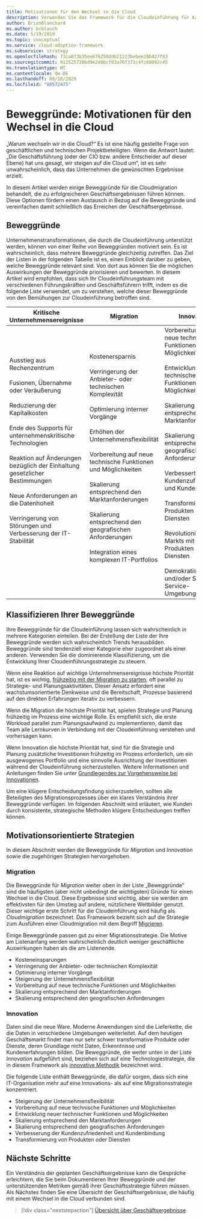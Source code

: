 ```yaml
---
title: Motivationen für den Wechsel in die Cloud
description: Verwenden Sie das Framework für die Cloudeinführung für Azure, um sich mit den Beweggründen für die Cloudmigration, die zu erfolgreicheren Geschäftsergebnissen führen können, vertraut zu machen.
author: BrianBlanchard
ms.author: brblanch
ms.date: 5/19/2019
ms.topic: conceptual
ms.service: cloud-adoption-framework
ms.subservice: strategy
ms.openlocfilehash: 73ca873b35ee676258ddb21223bebee28b427f83
ms.sourcegitcommit: 011525720bd9e2d9bcf03a76f371c4fc68092c45
ms.translationtype: HT
ms.contentlocale: de-DE
ms.lasthandoff: 08/18/2020
ms.locfileid: "88572475"
---
```

# <a name="motivations-why-are-we-moving-to-the-cloud"></a>Beweggründe: Motivationen für den Wechsel in die Cloud

„Warum wechseln wir in die Cloud?“ Es ist eine häufig gestellte Frage von geschäftlichen und technischen Projektbeteiligten. Wenn die Antwort lautet: „Die Geschäftsführung (oder der CIO bzw. andere Entscheider auf dieser Ebene) hat uns gesagt, wir steigen auf die Cloud um“, ist es sehr unwahrscheinlich, dass das Unternehmen die gewünschten Ergebnisse erzielt.

In diesem Artikel werden einige Beweggründe für die Cloudmigration behandelt, die zu erfolgreicheren Geschäftsergebnissen führen können. Diese Optionen fördern einen Austausch in Bezug auf die Beweggründe und vereinfachen damit schließlich das Erreichen der Geschäftsergebnisse.

## <a name="motivations"></a>Beweggründe

Unternehmenstransformationen, die durch die Cloudeinführung unterstützt werden, können von einer Reihe von Beweggründen motiviert sein. Es ist wahrscheinlich, dass mehrere Beweggründe gleichzeitig zutreffen. Das Ziel der Listen in der folgenden Tabelle ist es, einen Einblick darüber zu geben, welche Beweggründe relevant sind. Von dort aus können Sie die möglichen Auswirkungen der Beweggründe priorisieren und bewerten. In diesem Artikel wird empfohlen, dass sich Ihr Cloudeinführungsteam mit verschiedenen Führungskräften und Geschäftsführern trifft, indem es die folgende Liste verwendet, um zu verstehen, welche dieser Beweggründe von den Bemühungen zur Cloudeinführung betroffen sind.

<!-- markdownlint-disable MD033 -->

| Kritische Unternehmensereignisse | Migration | Innovation |
|---|---|---|
| Ausstieg aus Rechenzentrum <br><br> Fusionen, Übernahme oder Veräußerung <br><br> Reduzierung der Kapitalkosten <br><br> Ende des Supports für unternehmenskritische Technologien <br><br> Reaktion auf Änderungen bezüglich der Einhaltung gesetzlicher Bestimmungen <br><br> Neue Anforderungen an die Datenhoheit <br><br> Verringerung von Störungen und Verbesserung der IT-Stabilität <br><br> <br><br> | Kostenersparnis <br><br> Verringerung der Anbieter- oder technischen Komplexität <br><br> Optimierung interner Vorgänge <br><br> Erhöhen der Unternehmensflexibilität <br><br> Vorbereitung auf neue technische Funktionen und Möglichkeiten <br><br> Skalierung entsprechend den Marktanforderungen <br><br> Skalierung entsprechend den geografischen Anforderungen <br><br> Integration eines komplexen IT-Portfolios <br><br> | Vorbereitung auf neue technische Funktionen und Möglichkeiten <br><br> Entwicklung neuer technischer Funktionen und Möglichkeiten <br><br> Skalierung entsprechend den Marktanforderungen <br><br> Skalierung entsprechend den geografischen Anforderungen <br><br> Verbesserte Kundenzufriedenheit und Kundenbindung <br><br> Transformierung von Produkten oder Diensten <br><br> Revolutionieren des Markts mit neuen Produkten oder Diensten <br><br> Demokratisierung und/oder Self-Service-Umgebungen  |

## <a name="classify-your-motivations"></a>Klassifizieren Ihrer Beweggründe

Ihre Beweggründe für die Cloudeinführung lassen sich wahrscheinlich in mehrere Kategorien einteilen. Bei der Erstellung der Liste der Ihre Beweggründe werden sich wahrscheinlich Trends herausbilden. Beweggründe sind tendenziell einer Kategorie eher zugeordnet als einer anderen. Verwenden Sie die dominierende Klassifizierung, um die Entwicklung Ihrer Cloudeinführungsstrategie zu steuern.

Wenn eine Reaktion auf wichtige Unternehmensereignisse höchste Priorität hat, ist es wichtig, [frühzeitig mit der Migration zu starten](../get-started/migrate.md), oft parallel zu Strategie- und Planungsaktivitäten. Dieser Ansatz erfordert eine wachstumsorientierte Denkweise und die Bereitschaft, Prozesse basierend auf den direkten Erfahrungen iterativ zu verbessern.

Wenn die Migration die höchste Priorität hat, spielen Strategie und Planung frühzeitig im Prozess eine wichtige Rolle. Es empfiehlt sich, die erste Workload parallel zum Planungsaufwand zu implementieren, damit das Team alle Lernkurven in Verbindung mit der Cloudeinführung verstehen und vorhersagen kann.

Wenn Innovation die höchste Priorität hat, sind für die Strategie und Planung zusätzliche Investitionen frühzeitig im Prozess erforderlich, um ein ausgewogenes Portfolio und eine sinnvolle Ausrichtung der Investitionen während der Cloudeinführung sicherzustellen. Weitere Informationen und Anleitungen finden Sie unter [Grundlegendes zur Vorgehensweise bei Innovationen](../get-started/innovate.md).

Um eine klügere Entscheidungsfindung sicherzustellen, sollten alle Beteiligten des Migrationsprozesses über ein klares Verständnis ihrer Beweggründe verfügen. Im folgenden Abschnitt wird erläutert, wie Kunden durch konsistente, strategische Methoden klügere Entscheidungen treffen können.

## <a name="motivation-driven-strategies"></a>Motivationsorientierte Strategien

In diesem Abschnitt werden die Beweggründe für *Migration* und *Innovation* sowie die zugehörigen Strategien hervorgehoben.

### <a name="migration"></a>Migration

Die Beweggründe für *Migration* weiter oben in der Liste „Beweggründe“ sind die häufigsten (aber nicht unbedingt die wichtigsten) Gründe für einen Wechsel in die Cloud. Diese Ergebnisse sind wichtig, aber sie werden am effektivsten für den Umstieg auf andere, nützlichere Weltbilder genutzt. Dieser wichtige erste Schritt für die Cloudeinführung wird häufig als *Cloudmigration* bezeichnet. Das Framework bezieht sich auf die Strategie zum Ausführen einer Cloudmigration mit dem Begriff [Migrieren](../get-started/migrate.md).

Einige Beweggründe passen gut zu einer Migrationsstrategie. Die Motive am Listenanfang werden wahrscheinlich deutlich weniger geschäftliche Auswirkungen haben als die am Listenende.

- Kosteneinsparungen
- Verringerung der Anbieter- oder technischen Komplexität
- Optimierung interner Vorgänge
- Steigerung der Unternehmensflexibilität
- Vorbereitung auf neue technische Funktionen und Möglichkeiten
- Skalierung entsprechend den Marktanforderungen
- Skalierung entsprechend den geografischen Anforderungen

### <a name="innovation"></a>Innovation

Daten sind die neue Ware. Moderne Anwendungen sind die Lieferkette, die die Daten in verschiedene Umgebungen weiterleitet. Auf dem heutigen Geschäftsmarkt findet man nur sehr schwer transformative Produkte oder Dienste, deren Grundlage nicht Daten, Erkenntnisse und Kundenerfahrungen bilden. Die Beweggründe, die weiter unten in der Liste *Innovation* aufgeführt sind, beziehen sich auf eine Technologiestrategie, die in diesem Framework als [innovative Methodik](../get-started/innovate.md) bezeichnet wird.

Die folgende Liste enthält Beweggründe, die dafür sorgen, dass sich eine IT-Organisation mehr auf eine Innovations- als auf eine Migrationsstrategie konzentriert.

- Steigerung der Unternehmensflexibilität
- Vorbereitung auf neue technische Funktionen und Möglichkeiten
- Entwicklung neuer technischer Funktionen und Möglichkeiten
- Skalierung entsprechend den Marktanforderungen
- Skalierung entsprechend den geografischen Anforderungen
- Verbesserung der Kundenzufriedenheit und Kundenbindung
- Transformierung von Produkten oder Diensten

## <a name="next-steps"></a>Nächste Schritte

Ein Verständnis der geplanten Geschäftsergebnisse kann die Gespräche erleichtern, die Sie beim Dokumentieren Ihrer Beweggründe und der unterstützenden Metriken gemäß ihrer Geschäftsstrategie führen müssen. Als Nächstes finden Sie eine Übersicht der Geschäftsergebnisse, die häufig mit einem Wechsel in die Cloud verbunden sind.

> [!div class="nextstepaction"]
> [Übersicht über Geschäftsergebnisse](./business-outcomes/index.md)
